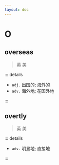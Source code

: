 ```yaml
---
layout: doc
---
```


# O

## overseas
> 英 <Phonetic word="overseas" lang="en-GB" phonetic="/ˌəʊvəˈsiːz/"/>
> 美 <Phonetic word="overseas" lang="en-US" phonetic="/ˌoʊvərˈsiːz/"/>

::: details

- `adj.` 出国的; 海外的
- `adv.` 海外地; 在国外地

:::

## overtly
> 英 <Phonetic word="overtly" lang="en-GB" phonetic="/ˈəʊvətlɪ/"/>
> 美 <Phonetic word="overtly" lang="en-US" phonetic="/ˈoʊvərtlɪ/"/>

::: details

- `adv.` 明显地; 直接地

:::